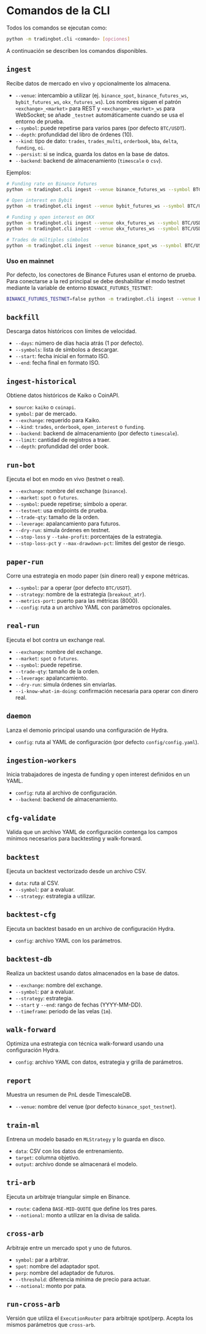 # Comandos de la CLI

Todos los comandos se ejecutan como:

```bash
python -m tradingbot.cli <comando> [opciones]
```

A continuación se describen los comandos disponibles.

## `ingest`
Recibe datos de mercado en vivo y opcionalmente los almacena.
- `--venue`: intercambio a utilizar (ej. `binance_spot`, `binance_futures_ws`, `bybit_futures_ws`, `okx_futures_ws`). Los nombres siguen el patrón `<exchange>_<market>` para REST y `<exchange>_<market>_ws` para WebSocket; se añade `_testnet` automáticamente cuando se usa el entorno de prueba.
- `--symbol`: puede repetirse para varios pares (por defecto `BTC/USDT`).
- `--depth`: profundidad del libro de órdenes (10).
- `--kind`: tipo de dato: `trades`, `trades_multi`, `orderbook`, `bba`, `delta`, `funding`, `oi`.
- `--persist`: si se indica, guarda los datos en la base de datos.
- `--backend`: backend de almacenamiento (`timescale` o `csv`).

Ejemplos:

```bash
# Funding rate en Binance Futures
python -m tradingbot.cli ingest --venue binance_futures_ws --symbol BTC/USDT --kind funding

# Open interest en Bybit
python -m tradingbot.cli ingest --venue bybit_futures_ws --symbol BTC/USDT --kind open_interest

# Funding y open interest en OKX
python -m tradingbot.cli ingest --venue okx_futures_ws --symbol BTC/USDT --kind funding
python -m tradingbot.cli ingest --venue okx_futures_ws --symbol BTC/USDT --kind open_interest

# Trades de múltiples símbolos
python -m tradingbot.cli ingest --venue binance_spot_ws --symbol BTC/USDT --symbol ETH/USDT --kind trades_multi
```

### Uso en mainnet

Por defecto, los conectores de Binance Futures usan el entorno de prueba. Para
conectarse a la red principal se debe deshabilitar el modo testnet mediante la
variable de entorno `BINANCE_FUTURES_TESTNET`:

```bash
BINANCE_FUTURES_TESTNET=false python -m tradingbot.cli ingest --venue binance_futures_ws --symbol BTC/USDT --kind funding
```

## `backfill`
Descarga datos históricos con límites de velocidad.
- `--days`: número de días hacia atrás (1 por defecto).
- `--symbols`: lista de símbolos a descargar.
- `--start`: fecha inicial en formato ISO.
- `--end`: fecha final en formato ISO.

## `ingest-historical`
Obtiene datos históricos de Kaiko o CoinAPI.
- `source`: `kaiko` o `coinapi`.
- `symbol`: par de mercado.
- `--exchange`: requerido para Kaiko.
- `--kind`: `trades`, `orderbook`, `open_interest` o `funding`.
- `--backend`: backend de almacenamiento (por defecto `timescale`).
- `--limit`: cantidad de registros a traer.
- `--depth`: profundidad del order book.

## `run-bot`
Ejecuta el bot en modo en vivo (testnet o real).
- `--exchange`: nombre del exchange (`binance`).
- `--market`: `spot` o `futures`.
- `--symbol`: puede repetirse; símbolo a operar.
- `--testnet`: usa endpoints de prueba.
- `--trade-qty`: tamaño de la orden.
- `--leverage`: apalancamiento para futuros.
- `--dry-run`: simula órdenes en testnet.
- `--stop-loss` y `--take-profit`: porcentajes de la estrategia.
- `--stop-loss-pct` y `--max-drawdown-pct`: límites del gestor de riesgo.

## `paper-run`
Corre una estrategia en modo paper (sin dinero real) y expone métricas.
- `--symbol`: par a operar (por defecto `BTC/USDT`).
- `--strategy`: nombre de la estrategia (`breakout_atr`).
- `--metrics-port`: puerto para las métricas (8000).
- `--config`: ruta a un archivo YAML con parámetros opcionales.

## `real-run`
Ejecuta el bot contra un exchange real.
- `--exchange`: nombre del exchange.
- `--market`: `spot` o `futures`.
- `--symbol`: puede repetirse.
- `--trade-qty`: tamaño de la orden.
- `--leverage`: apalancamiento.
- `--dry-run`: simula órdenes sin enviarlas.
- `--i-know-what-im-doing`: confirmación necesaria para operar con dinero real.

## `daemon`
Lanza el demonio principal usando una configuración de Hydra.
- `config`: ruta al YAML de configuración (por defecto `config/config.yaml`).

## `ingestion-workers`
Inicia trabajadores de ingesta de funding y open interest definidos en un YAML.
- `config`: ruta al archivo de configuración.
- `--backend`: backend de almacenamiento.

## `cfg-validate`
Valida que un archivo YAML de configuración contenga los campos mínimos
necesarios para backtesting y walk-forward.

## `backtest`
Ejecuta un backtest vectorizado desde un archivo CSV.
- `data`: ruta al CSV.
- `--symbol`: par a evaluar.
- `--strategy`: estrategia a utilizar.

## `backtest-cfg`
Ejecuta un backtest basado en un archivo de configuración Hydra.
- `config`: archivo YAML con los parámetros.

## `backtest-db`
Realiza un backtest usando datos almacenados en la base de datos.
- `--exchange`: nombre del exchange.
- `--symbol`: par a evaluar.
- `--strategy`: estrategia.
- `--start` y `--end`: rango de fechas (YYYY-MM-DD).
- `--timeframe`: periodo de las velas (`1m`).

## `walk-forward`
Optimiza una estrategia con técnica walk-forward usando una configuración
Hydra.
- `config`: archivo YAML con datos, estrategia y grilla de parámetros.

## `report`
Muestra un resumen de PnL desde TimescaleDB.
- `--venue`: nombre del venue (por defecto `binance_spot_testnet`).

## `train-ml`
Entrena un modelo basado en `MLStrategy` y lo guarda en disco.
- `data`: CSV con los datos de entrenamiento.
- `target`: columna objetivo.
- `output`: archivo donde se almacenará el modelo.

## `tri-arb`
Ejecuta un arbitraje triangular simple en Binance.
- `route`: cadena `BASE-MID-QUOTE` que define los tres pares.
- `--notional`: monto a utilizar en la divisa de salida.

## `cross-arb`
Arbitraje entre un mercado spot y uno de futuros.
- `symbol`: par a arbitrar.
- `spot`: nombre del adaptador spot.
- `perp`: nombre del adaptador de futuros.
- `--threshold`: diferencia mínima de precio para actuar.
- `--notional`: monto por pata.

## `run-cross-arb`
Versión que utiliza el `ExecutionRouter` para arbitraje spot/perp.
Acepta los mismos parámetros que `cross-arb`.

